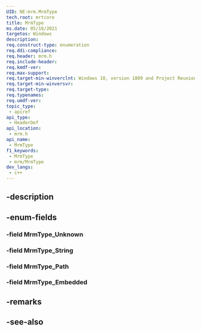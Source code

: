 ```yaml
---
UID: NE:mrm.MrmType
tech.root: mrtcore 
title: MrmType
ms.date: 05/18/2021 
targetos: Windows
description: 
req.construct-type: enumeration
req.ddi-compliance: 
req.header: mrm.h
req.include-header: 
req.kmdf-ver: 
req.max-support: 
req.target-min-winverclnt: Windows 10, version 1809 and Project Reunion 0.5 (and later) 
req.target-min-winversvr: 
req.target-type: 
req.typenames: 
req.umdf-ver: 
topic_type:
 - apiref
api_type:
 - HeaderDef
api_location:
 - mrm.h
api_name:
 - MrmType
f1_keywords:
 - MrmType
 - mrm/MrmType
dev_langs:
 - c++
---
```


## -description

## -enum-fields

### -field MrmType_Unknown

### -field MrmType_String

### -field MrmType_Path

### -field MrmType_Embedded

## -remarks

## -see-also

